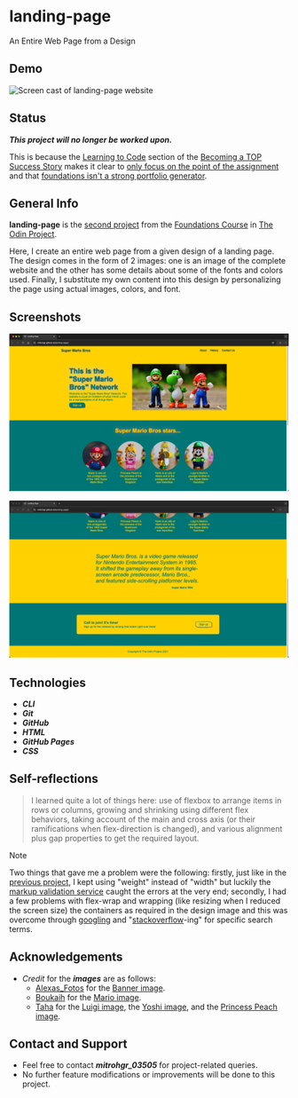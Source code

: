 # landing-page
An Entire Web Page from a Design

## Demo

![Screen cast of landing-page website](./img/demo/demo.gif)

## Status

***This project will no longer be worked upon.***

This is because the [Learning to Code](https://dev.to/theodinproject/learning-code-f56) section of the [Becoming a TOP Success Story](https://dev.to/i3uckwheat/series/16683) makes it clear to [only focus on the point of the assignment](https://dev.to/theodinproject/learning-code-f56) and that [foundations isn't a strong portfolio generator](https://dev.to/theodinproject/learning-code-f56).

## General Info

**landing-page** is the [second project](https://www.theodinproject.com/lessons/foundations-landing-page) from the [Foundations Course](https://www.theodinproject.com/paths/foundations/courses/foundations) in [The Odin Project](https://www.theodinproject.com/about).

Here, I create an entire web page from a given design of a landing page. The design comes in the form of 2 images: one is an image of the complete website and the other has some details about some of the fonts and colors used. Finally, I substitute my own content into this design by personalizing the page using actual images, colors, and font.

## Screenshots

![Screenshot of first part of the index page](./img/screenshots/index-screenshot-part1.png)

![Screenshot of second part of the index page](./img/screenshots/index-screenshot-part2.png)

## Technologies

+ ***CLI***
+ ***Git***
+ ***GitHub***
+ ***HTML***
+ ***GitHub Pages***
+ ***CSS***

## Self-reflections

> I learned quite a lot of things here: use of flexbox to arrange items in rows or columns, growing and shrinking using different flex behaviors, taking account of the main and cross axis (or their ramifications when flex-direction is changed), and various alignment plus gap properties to get the required layout.

> [!NOTE]
> Two things that gave me a problem were the following: firstly, just like in the [previous project](https://github.com/mitrohgr/odin-recipes), I kept using "weight" instead of "width" but luckily the [markup validation service](https://validator.w3.org/#validate_by_input) caught the errors at the very end; secondly, I had a few problems with flex-wrap and wrapping (like resizing when I reduced the screen size) the containers as required in the design image and this was overcome through [googling](https://www.google.com/) and "[stackoverflow](https://stackoverflow.com/)-ing" for specific search terms.

## Acknowledgements

+ *Credit* for the ***images*** are as follows:
  + [Alexas_Fotos](https://pixabay.com/users/alexas_fotos-686414/) for the [Banner image](https://pixabay.com/photos/mario-luigi-yoschi-characters-fun-1557240/).
  + [Boukaih](https://unsplash.com/@boukaih) for the [Mario image](https://unsplash.com/photos/super-mario-in-blue-and-red-shirt-figurine-2AsfYaYTbpI).
  + [Taha](https://unsplash.com/@exploringzhongguo) for the [Luigi image](https://unsplash.com/photos/a-toy-figure-of-a-man-with-a-green-hat-r0DAP0V72Uc), the [Yoshi image](https://unsplash.com/photos/a-lego-toy-of-a-man-holding-a-gun-34iMRP0r85s), and the [Princess Peach image](https://unsplash.com/photos/a-lego-figure-of-a-woman-with-a-crown-on-her-head-LFmQs9EBVJ0).

## Contact and Support

+ Feel free to contact ***mitrohgr_03505*** for project-related queries.
+ No further feature modifications or improvements will be done to this project.
